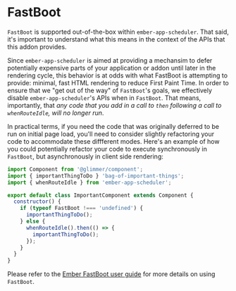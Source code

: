 # FastBoot

`FastBoot` is supported out-of-the-box within `ember-app-scheduler`. That said, it's important to understand what this means in the context of the APIs that this addon provides.

Since `ember-app-scheduler` is aimed at providing a mechansim to defer potentially expensive parts of your application or addon until later in the rendering cycle, this behavior is at odds with what FastBoot is attempting to provide: minimal, fast HTML rendering to reduce First Paint Time. In order to ensure that we "get out of the way" of `FastBoot`'s goals, we effectively disable `ember-app-scheduler`'s APIs when in `FastBoot`. That means, importantly, that _*any code that you add in a call to `then` following a call to `whenRouteIdle`, will no longer run*_.

In practical terms, if you need the code that was originally deferred to be run on initial page load, you'll need to consider slightly refactoring your code to accommodate these diffferent modes. Here's an example of how you could potentially refactor your code to execute synchronously in `FastBoot`, but asynchronously in client side rendering:

```js
import Component from '@glimmer/component';
import { importantThingToDo } 'bag-of-important-things';
import { whenRouteIdle } from 'ember-app-scheduler';

export default class ImportantComponent extends Component {
  constructor() {
    if (typeof FastBoot !=== 'undefined') {
      importantThingToDo();
    } else {
      whenRouteIdle().then(() => {
        importantThingToDo();
      });
    }
  }
}
```

Please refer to the [Ember FastBoot user guide](https://ember-fastboot.com/docs/user-guide) for more details on using `FastBoot`.
